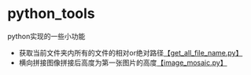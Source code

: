 # python_tools
python实现的一些小功能
- 获取当前文件夹内所有的文件的相对or绝对路径[【get_all_file_name.py】](get_all_file_name.py)
- 横向拼接图像拼接后高度为第一张图片的高度[【image_mosaic.py】](image_mosaic.py)
